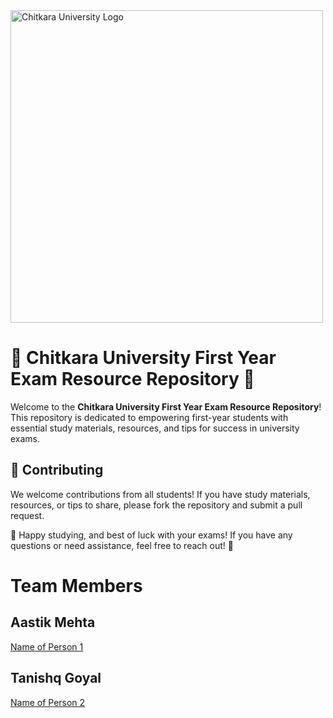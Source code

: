 <img src="https://logowik.com/content/uploads/images/chitkara-university9168.jpg" alt="Chitkara University Logo" width="500" />

# 🌟 Chitkara University First Year Exam Resource Repository 🌟

Welcome to the **Chitkara University First Year Exam Resource Repository**! This repository is dedicated to empowering first-year students with essential study materials, resources, and tips for success in university exams.

## 🤝 Contributing

We welcome contributions from all students! If you have study materials, resources, or tips to share, please fork the repository and submit a pull request.


 🎉 Happy studying, and best of luck with your exams! If you have any questions or need assistance, feel free to reach out! 🎉

# Team Members

## Aastik Mehta
[Name of Person 1](https://www.linkedin.com/in/aastik-mehta-145a50258/)

## Tanishq Goyal
[Name of Person 2](https://www.linkedin.com/in/tanishq-goyal-162975275/)
